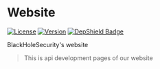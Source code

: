 # Website
[![License](https://img.shields.io/badge/license-MIT-green.svg)](LICENSE)
[![Version](https://img.shields.io/badge/version-0.1-red.svg)]()
[![DepShield Badge](https://depshield.sonatype.org/badges/BlackHoleSecurity/website/depshield.svg)](https://depshield.github.io)

BlackHoleSecurity's website
> This is api development pages of our website
